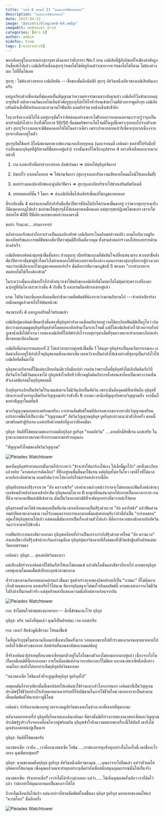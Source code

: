 ```yaml
---
title: 'บทที่ 6 ตอนที่ 21 "แผนการพิชิตหอคอย"'
description: "แผนการพิชิตหอคอย"
date: 2023-04-22
image: "@assets/blog/wn6-64.webp"
imageAlt: webnovel arc6
categories: [Arc 6]
author: admin
hideToc: true
tags: [rezeroarc6]
---
```

พอกลับมาสู่โลกภายนอกสุบารุตรงดิ่งมาหาว่าที่ภรรยา No.1 ก่อน เอมิเลียที่สู้กับบิชอปไรเพียงลำพังถูกกินชื่อเข้าไปแล้ว เอมิเลียรีบเตือนสุบารุว่าเธอไม่ใช่ศัตรูถึงแม้ว่าเขาอาจจะจำเธอไม่ได้ก็ตาม ไม่ต้องห่วงเธอ ไปที่อื่นได้เลย

สุบารุ : ไม่ต้องห่วงหรอก เอมิเลียตัน ---ชื่อของชั้นคือนัตสึกิ สุบารุ อัศวินหนึ่งเดียวของเอมิเลียตันเองครับ

แค่ถูกเรียกด้วยชื่อเล่นที่คุ้นเคยเป็นสัญญาณว่าความทรงจำของเขากลับมาแล้ว เอมิเลียก็วิ่งเข้ามากอดสุบารุทันที หลังหวานกันแบบไม่เห็นหัวศัตรูสุบารุก็ล่อให้ไรหัวร้อนเข้ามาโจมตีด้วยการพูดถึงรุย เอมิเลียเสริมน้ำแข็งที่ฝ่าเท้าและเตะสวนจนไรฟันหัก แถมยังร่ายเวทน้ำแข็งเข้าซ้ำอีก

ไรฉวยจังหวะหนีไปได้ แต่สุบารุมั่นใจว่าซิสค่อนอย่างเขาจะไม่รีบออกจากหอคอยจนกว่าจะรู้ว่ารุยเป็นตายร้ายดียังไงบ้าง อีกทั้งมีโอกาส 50/50 ที่แม่มดริษยาจะไม่โจมตีในลูปนี้เพราะรุยออกไปจากตัวเขาแล้ว สุบารุจึงวางแผนจะพิชิตหอคอยให้ได้ในคราวเดียว เพราะถ้าหากตายแล้วรีเซ็ตจะยุ่งยากเนื่องจากรุยจะกลับมาอยู่ในตัว

สุบารุเปิดใช้คอร์ ลีโอนิสตามหาพวกพ้องจนเจอเกือบทุกคน (นอกจากเมลี่ เอคิดน่า ชอล่าที่ไปรับมือที่ระเบียงและยุลิอุสที่สู้กับเรดที่ชั้นสองอยู่แล้ว) จากนั้นเขาก็ไล่เรียงอุปสรรค 4 อย่างที่เหลือและแจกแจงหน้าที่

1. เรด แอสเทรียที่แย่งร่างกายรอย อัลฟาร์ดมา => ปล่อยให้ยุลิอุสจัดการ

2. บิชอปไร บาเทนไคทอส => ให้แรมจัดการ (สุบารุจะแบกรับความเสียหายโหมดโอนิให้เธอเต็มที่)

3. ชอล่าร่างแมงป่องยักษ์และฝูงสัตว์ปีศาจ => สุบารุและเบียทริซจะไปช่วยเสริมทัพกับเมลี่

4. บททดสอบที่ชั้น 1 ไมอา => ส่งเอมิเลียขึ้นไปเคลียร์เพื่อแก้ไขกฏของหอคอย

ที่ระเบียงชั้น 4 ชอล่าและเมลี่กำลังรับมือสัตว์ปีศาจที่บินได้กับไต่กำแพงขึ้นมาอยู่ กว่าพวกสุบารุจะมาถึงก็มีคนแหกกฏไปแล้ว ชอล่าขอให้สุบารุสั่งให้เธอตายเหมือนเคย แต่สุบารุขอปฏิเสธโชคชะตา เขาจะไม่ปล่อยให้ 400 ปีที่เดียวดายของชอล่าจบลงตรงนี้

ชอล่า: รักนะคะ....ท่านอาจารย์

หลังคำบอกรักชอล่าก็กลายร่างเป็นแมงป่องยักษ์ เอมิเลียกระโดดถีบชอล่าจนปลิว คอมโบกับเวทมูรัคของเบียทริซและการพลีชีพของสัตว์ปีศาจตุ่นมีปีกที่เมลี่ควบคุม ทั้งสามส่งชอล่าร่วงลงไปทะเลทรายด้านล่างสำเร็จ

เอมิเลียพาเอคิดน่ามุ่งหน้าขึ้นชั้นสอง ส่วนสุบารุ เบียทริซและเมลี่ตัดสินใจเปลี่ยนสนามรบ พวกเขาขี่หลังสัตว์ปีศาจราชันม้าผู้หิวโหยวิ่งไต่กำแพงลงไปยังทะเลทรายเบื้องล่าง แผนการของสุบารุคือการสู้ถ่วงเวลาจนกว่าเอมิเลียจะแก้ไขกฏของหอคอยสำเร็จ นั่นคือการตีความกฏข้อที่ 5 ของเขา "การทำลายการทดสอบไม่ใช่เรื่องต้องห้าม"

ในระหว่างนั้นเองบิชอปไรก็กำลังบ่นว่าเขาใช้พลังของเอมิเลียที่ขโมยมาได้ไม่คุ้มค่า(เพราะเปลืองมานา)อยู่ที่บันไดวนระหว่างชั้น 4 กับชั้น 5 และแรมก็มาดักรอเขาอยู่แล้ว

แรม: ได้ยินว่าแกนี่แหละคือคนที่แย่งชิงความสัมพันธ์พี่น้องระหว่างแรมกับเรมไป ---ช่วยส่งเสียงร้องเหมือนหมูแล้วตายไปให้พ้นหน้าซะ

สนามรบทั้ง 4 แห่งถูกเตรียมไว้พร้อมแล้ว

เอมิเลียอุ้มเอคิดน่าขึ้นมาถึงชั้นสองที่ยุลิอุสกำลังดวลเดือดกับเรดอยู่ เรดใช้ตะเกียบฟันมิติเป็นรูโหว่ เกิดช่องว่างแห่งลมดูดยุลิอุสที่อุตส่าห์โดดหลบกลับเข้ามาในระยะโจมตี แต่ก็ได้เอมิเลียช่วยไว้ด้วยการดร็อปภูเขาน้ำแข็งใส่หัวเรด เวทของเอมิเลียที่ได้บัฟกำลังใจจากสุบารุมาเต็มที่รุนแรงพอจะทำลายตะเกียบแท่งที่เรดยกมาป้องกันเลย

เอมิเลียที่ผ่านการทดสอบที่ 2 ไปแล้วสามารถมุ่งหน้าขึ้นชั้น 1 ได้ฉลุย ยุลิอุสจะเป็นคนจัดการเรดเอง เอคิดน่าเลือกอยู่ให้กำลังใจยุลิอุสแทนที่อนาสตาเซีย เธอหวังจะเป็นกำลังให้เขาอย่างที่สุบารุเป็นกำลังใจให้เอมิเลียฮึดขึ้นมาได้

ยุลิอุสดวลกับเรดที่ใช้แค่ตะเกียบอันเดียวกับมือเปล่า เรดบ่นว่าตราบใดที่ยุลิอุสยังไม่เลิกยึดติดกับวิถีอัศวินก็จะไม่มีวันชนะเขาได้ ยุลิอุสเข้าใจเสียทีว่าที่เรดดูยึดติดกับการสั่งสอนเขาก็คงเป็นเพราะเรดเห็นตัวเองสมัยก่อนในยุลิอุสตอนนี้

ถึงยุลิอุสจะเลิกเป็นอัศวินไร้นามแต่เขาจะไม่มีวันเลิกเป็นอัศวิน เพราะนั่นคืออุดคติที่เขายึดถือ ยุลิอุสที่เลิกเกรงกลัวการถูกลืมเรียกวิญญาณประจำตัวทั้ง 6 ออกมา เขาฉีกสัญญากับพวกวิญญาณทิ้ง จากนั้นก็ขอทำสัญญาใหม่ทันที

พวกวิญญาณตอบตกลงพร้อมเพรียง การสานสัมพันธ์ใหม่อัปเกรดพวกเธอจากระดับวิญญาณเตรียมแปรสภาพขึ้นไปเป็นระดับ "วิญญาณแท้" อัศวินวิญญาณยุลิอุส ยูคริอุสกล่าวแนะนำตัวอีกครั้ง ตอนนี้เขาพร้อมท้าสู้กับเรด แอสเทรียด้วยพลังที่สูงกว่าที่เคยมีมา

ยุลิอุส: ยินดีที่ได้พบนามของกระผมคือยุลิอุส ยูคริอุส "ยอดอัศวิน" ....ดาบศักดิ์สิทธิ์เรด แอสเทรีย ในฐานะดาบแห่งราชอาณาจักรกระผมจะขอปราบคุณลง

"สัญญาครั้งใหม่ของอัศวินวิญญาณ"

![Pleiades Watchtower](../../assets/blog/wn6-65.webp)

พอเห็นยุลิอุสท้าทายแบบนั้นเรดก็ประกาศว่า "ข้าจะทำให้แกร้องไห้เอง ไอ้เด็กขี้มูกโป่ง" เขาทิ้งตะเกียบแล้วหยิบ "ดาบแห่งการคัดเลือก" ที่ปักอยู่บนพื้นขึ้นมาใช้แทน แต่ยุลิอุสไม่หวั่นไหว เขาดีใจที่ได้ดวลดาบกับระดับตำนาน แถมยังคิดว่าจะไปดวลกับไรน์ฮาร์ตหลังจากนี้อีก

ยุลิอุสยิงลำแสงสีรุ้งจากเวท "อัล คลาวเซเรีย" เขาคำนวณล่วงหน้าว่าเรดจะไม่หลบและฟันทิ้งหน้าด้านๆเลยซ่อนตัวหลังลำแสงเข้าประชิด ยุลิอุสคอมโบเวท 6 ธาตุเปลี่ยนสนามรบให้กลายเป็นกลางอากาศ เรดที่ดิ่งเวหาลงมาฟันผ่ามิติเข้าสวน มันเป็นวิชาดาบผ่ามิติที่จะตัดทุกอย่างที่ขวางหน้าให้ขาด

ยุลิอุสรอดตัวมาได้ด้วยแค่แผลเป็นที่แก้ม เขาเคลือบดาบเป็นสีรุ้งด้วยเวท "อัล คลาริสต้า" แล้วฟันสวนจนผ้าปิดตาของเรดขาด เรดไร้บาดแผลจากการแลกดาบนั้นแต่เขายอมรับว่าถ้านี่ยังเป็น "การทดสอบ" อยู่คงให้ยุลิอุสผ่านไปแล้ว แต่ตอนนี้มันกลายเป็นเรื่องส่วนตัวไปแล้ว นี่คือการดวลของนักดาบกับอัศวินจนกว่าจะตายไปข้างนึง

เรดฟันประกายแสงสีขาวออกมา ยุลิอุสเคลือบทั้งร่างเป็นเกราะกำบังสีรุ้งด้วยเวทใหม่ "อัล ครานเวล" ลำแสงสีขาวกับสีรุ้งเข้าปะทะกันอย่างดุเดือด ยุลิอุสทุ่มเทวิชาดาบที่สั่งสมมาทั้งชีวิตเข้าสู้แต่อีกฝ่ายแค่ตะวัดดาบธรรมดา

เอคิดน่า: ยุลิอุส.... ลุยเลยอัศวินของเรา

แต่เสียงเชียร์จากเอคิดน่าที่ได้ยินก็ทำให้เขาไม่ยอมแพ้ แล้วทันใดนั้นแสงสีขาวก็หายไป ดาบของยุลิอุสเลยพุ่งตามโมเมนตั้มเข้าปักทะลุหน้าอกของเรด

ทั่วร่างของเรดเกิดรอยแตกคล้ายแก้วขึ้นมา สุดท้ายร่างกายของบิชอปรอยก็เป็น "ภาชนะ" ที่ไม่ดีพอจะเก็บตัวตนของเรด แอสเทรียไว้ได้นาน ทีแรกยุลิอุสดูจะไม่พอใจกับผลลัพธ์นี้ ดาบของเขาอาจจะไม่มีวันไปถึงถ้าเป็นเรดตัวจริง แต่สุดท้ายเขาก็แสดงความนับถือต่อเรดก่อนจากกัน

![Pleiades Watchtower](../../assets/blog/wn6-66.webp)

เรด: ข้าไม่สนใจคำชมของแกหรอก--- ศึกนี้ข้าชนะนะโว้ย ยุลิอุส

ยุลิอุส: ครับ จนถึงที่สุดแล้ว คุณก็เป็นฝ่ายชนะ เรด แอสเทรีย

เรด: เหอะ! สีหน้าดูดีเชียวนะ ไอ้หมาขี้แพ้

ในที่สุดวีรบุรุษในตำนานก็ยอมจำชื่อเขาเป็นครั้งแรก รอยแตกขยายไปทั่วร่างของเรดจนเขาสลายหายไป เหลือไว้เพียงร่างของรอย อัลฟาร์ดที่นอนสาหัสและหมดสติอยู่

ที่จริงเอคิดน่ารู้สาเหตุที่อนาสตาเซียหมกตัวอยู่ในโอโดของตัวเองไม่ยอมออกมาอยู่แล้ว เนื่องจากโอโดเป็นเหมือนมิติที่แยกออกมา ภายในนั้นแม้แต่อำนาจบาปตะกละก็ไม่มีผล และอนาสตาเซียคือเด็กสาวจอมโลภ เธอถึงไม่อยากจะลืมยุลิอุสอัศวินของเธอ

"อนาสตาเซีย โฮชินกลัวที่จะสูญเสียยุลิอุส ยูคริอุสไป"

เหตุผลมันก็ง่ายๆเพียงนั้นที่เธอปล่อยให้เอคิดน่าใช้ร่างและกลัวโลกภายนอก เอคิดน่าที่เป็นวิญญาณประดิษฐ์ใช้ชีวิตอย่างไร้เป้าหมายมาหลายร้อยปีได้ปณิธานในการใช้ชีวิตใหม่ เธออยากจะเป็นสะพานเชื่อมสัมพันธ์ให้นายบ่าวคู่นี้ใหม่

เอคิดน่า: ถ้ายังเอาแต่แอบอยู่ เธอจะอดดูอัศวินของเธอในช่วงเวลาที่เขาเท่ที่สุดเอานะ

หลังเรดสลายหายไป ยุลิอุสก็เก็บดาบและเดินกลับมา ที่ตรงนั้นมีทั้งร่างกายของอนาสตาเซียและวิญญาณประดิษฐ์รูปร่างจิ้งจอกเคลื่อนไหวอยู่พร้อมกัน ยุลิอุสเข้าใจถึงความหมายของเรื่องนี้ได้ทันที เขาถึงได้คุกเข่าลงต่อหน้าผู้เป็นนาย

ยุลิอุส: ยินดีที่ได้พบขอรับ

อนาสตาเซีย: เราคือ....เราคืออนาสตาเซีย โฮชิน ....เราต้องการทุกสิ่งทุกอย่างในโลกใบนี้ เธอชื่ออะไรเหรอ คุณพี่ชายสุดเท่?

ยุลิอุส: นามของผมคือยุลิอุส ยูคริอุส อัศวินหนึ่งเดียวของคุณ ....คุณอาจจะไปลืมแล้ว แต่ว่าตัวผมได้อุทิศดาบให้แก่คุณ เพื่อคุณแล้วผมจะทำทุกอย่างๆเต็มกำลังเพื่อสนับสนุนอุดมการณ์นั้นให้เป็นจริง

อนาสตาเซีย: จริงเหรอเนี่ย? เราจำไม่ได้จริงๆน่ะแหละ แต่ว่า..... ได้เห็นคุณแค่ครั้งเดียว เราก็คิดไว้แล้ว ว่าต้องทำให้คุณกลายมาเป็นของเราให้ได้

ถึงจะลืมเลือนกันไปแล้ว แต่นายบ่าวก็สานสัมพันธ์ใหม่ขึ้นมา ยุลิอุส ยูคริอุส มอบดาบของตนให้แก่ “ความโลภ” นั้นอีกครั้ง

![Pleiades Watchtower](../../assets/blog/wn6-67.webp)

